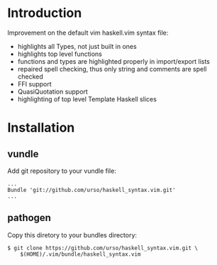 
# Introduction

Improvement on the default vim haskell.vim syntax file:

- highlights all Types, not just built in ones
- highlights top level functions
- functions and types are highlighted properly in import/export lists
- repaired spell checking, thus only string and comments are spell checked
- FFI support
- QuasiQuotation support
- highlighting of top level Template Haskell slices

# Installation

## vundle

Add git repository to your vundle file:

    ...
    Bundle 'git://github.com/urso/haskell_syntax.vim.git'
    ...

## pathogen

Copy this diretory to your bundles directory:

    $ git clone https://github.com/urso/haskell_syntax.vim.git \
        $(HOME)/.vim/bundle/haskell_syntax.vim


